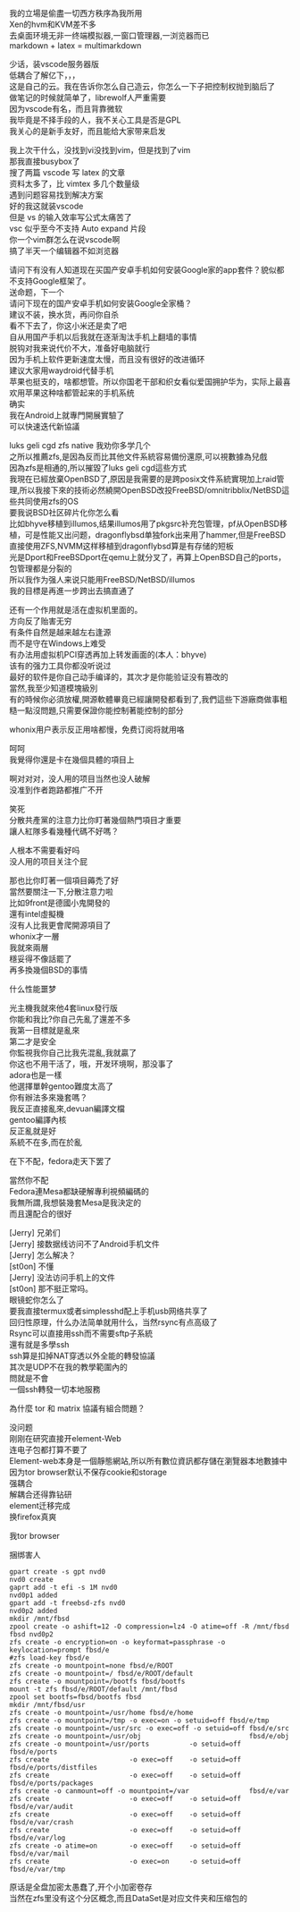 我的立場是偷盡一切西方秩序為我所用  
 Xen的hvm和KVM差不多  
 去桌面环境无非一终端模拟器,一窗口管理器,一浏览器而已  
 markdown + latex = multimarkdown  
  
 少话，装vscode服务器版  
  低耦合了解亿下，，，  
  这是自己的云。我在告诉你怎么自己造云，你怎么一下子把控制权抛到脑后了  
  做笔记的时候就简单了，librewolf人严重需要  
 因为vscode有名，而且背靠微软  
  我毕竟是不择手段的人，我不关心工具是否是GPL  
  我关心的是新手友好，而且能给大家带来启发

  我上次干什么，没找到vi没找到vim，但是找到了vim  
  那我直接busybox了  
 搜了两篇 vscode 写 latex 的文章  
  资料太多了，比 vimtex 多几个数量级  
  遇到问题容易找到解决方案  
  好的我这就装vscode  
  但是 vs 的输入效率写公式太痛苦了  
  vsc 似乎至今不支持 Auto expand 片段  
  你一个vim群怎么在说vscode啊  
  搞了半天一个编辑器不如浏览器  
  
 请问下有没有人知道现在买国产安卓手机如何安装Google家的app套件？貌似都不支持Google框架了。  
  送命题，下一个  
  请问下现在的国产安卓手机如何安装Google全家桶？  
  建议不装，换水货，再问你自杀  
  看不下去了，你这小米还是卖了吧  
  自从用国产手机以后我就在逐渐淘汰手机上翻墙的事情  
  脱钩对我来说代价不大，准备好电脑就行  
  因为手机上软件更新速度太慢，而且没有很好的改进循环  
  建议大家用waydroid代替手机  
  苹果也挺支的，啥都想管。所以你国老干部和织女看似爱国拥护华为，实际上最喜欢用苹果这种啥都管起来的手机系统  
  确实  
  我在Android上就專門開展實驗了  
  可以快速迭代新協議  
  
  luks geli cgd zfs native 我劝你多学几个  
  之所以推薦zfs,是因為反而比其他文件系統容易備份還原,可以視數據為兒戲  
  因為zfs是相通的,所以摧毀了luks geli cgd這些方式  
  我現在已經放棄OpenBSD了,原因是我需要的是跨posix文件系統實現加上raid管理,所以我接下來的技術必然繞開OpenBSD改投FreeBSD/omnitribblix/NetBSD這些共同使用zfs的OS  
  要我说BSD社区碎片化你怎么看  
  比如bhyve移植到illumos,结果illumos用了pkgsrc补充包管理，pf从OpenBSD移植，可是性能又出问题，dragonflybsd单独fork出来用了hammer,但是FreeBSD直接使用ZFS,NVMM这样移植到dragonflybsd算是有存储的短板  
  光是Dport和FreeBSDport在qemu上就分叉了，再算上OpenBSD自己的ports，包管理都是分裂的  
  所以我作为强人来说只能用FreeBSD/NetBSD/illumos  
  我的目標是再進一步跨出去搞直通了  

  还有一个作用就是活在虚拟机里面的。  
  方向反了贻害无穷  
  有条件自然是越来越左右逢源  
  而不是守在Windows上难受  
  有办法用虚拟机PCI穿透再加上转发画面的(本人：bhyve)  
  该有的强力工具你都没听说过  
  最好的软件是你自己动手编译的，其次才是你能验证没有篡改的  
  當然,我至少知道模塊級別  
  有的時候你必須放權,開源軟體畢竟已經讓開發都看到了,我們這些下游廠商做事粗糙一點沒問題,只需要保證你能控制著能控制的部分  
  
  whonix用户表示反正用啥都慢，免费订阅将就用咯  

  呵呵  
  我覺得你還是卡在幾個具體的項目上  

  啊对对对，没人用的项目当然也没人破解  
  没准到作者跑路都推广不开  
 
  笑死  
  分散共產黨的注意力比你盯著幾個熱門項目才重要  
  讓人紅隊多看幾種代碼不好嗎？  

  人根本不需要看好吗  
  没人用的项目关注个屁  
 
  那也比你盯著一個項目薅禿了好  
  當然要關注一下,分散注意力啦  
  比如9front是德國小鬼開發的  
  還有intel虛擬機  
  沒有人比我更會爬開源項目了  
  whonix才一層  
  我就來兩層  
  穩妥得不像話罷了  
  再多換幾個BSD的事情  

  什么性能噩梦  

  光主機我就來他4套linux發行版  
  你能和我比?你自己先亂了還差不多  
  我第一目標就是亂來  
  第二才是安全  
  你監視我你自己比我先混亂,我就贏了  
  你这也不用干活了，哦，开发环境啊，那没事了  
  adora也是一樣  
  他選擇單幹gentoo難度太高了  
  你有辦法多來幾套嗎？  
  我反正直接亂來,devuan編譯文檔  
  gentoo編譯內核  
  反正亂就是好  
  系統不在多,而在於亂  

  在下不配，fedora走天下罢了  

  當然你不配  
  Fedora連Mesa都缺硬解專利視頻編碼的  
  我無所謂,我想裝幾套Mesa是我決定的  
  而且還配合的很好  
   
   
  [Jerry] 兄弟们  
  [Jerry] 接数据线访问不了Android手机文件  
  [Jerry] 怎么解决？  
  [st0on] 不懂  
  [Jerry] 没法访问手机上的文件  
  [st0on] 那不挺正常吗。  
  眼镜蛇你怎么了  
  要我直接termux或者simplesshd配上手机usb网络共享了  
  回归性原理，什么办法简单就用什么，当然rsync有点高级了  
  Rsync可以直接用ssh而不需要sftp子系統  
  還有就是多學ssh  
  ssh算是扣掉NAT穿透以外全能的轉發協議  
  其次是UDP不在我的教學範圍內的  
  問就是不會  
  一個ssh轉發一切本地服務  
   
  為什麼 tor 和 matrix 協議有組合問題？  

  没问题  
  刚刚在研究直接开element-Web  
  连电子包都打算不要了  
  Element-web本身是一個靜態網站,所以所有數位資訊都存儲在瀏覽器本地數據中  
  因为tor browser默认不保存cookie和storage  
  强耦合  
  解耦合还得靠钻研  
  element迁移完成  
  换firefox真爽  
 
  我tor browser  
  
  捆绑害人  
 
  
  ```
  gpart create -s gpt nvd0
  nvd0 create
  gaprt add -t efi -s 1M nvd0
  nvd0p1 added
  gpart add -t freebsd-zfs nvd0
  nvd0p2 added
  mkdir /mnt/fbsd
  zpool create -o ashift=12 -O compression=lz4 -O atime=off -R /mnt/fbsd fbsd nvd0p2
  zfs create -o encryption=on -o keyformat=passphrase -o keylocation=prompt fbsd/e
  #zfs load-key fbsd/e
  zfs create -o mountpoint=none fbsd/e/ROOT
  zfs create -o mountpoint=/ fbsd/e/ROOT/default
  zfs create -o mountpoint=/bootfs fbsd/bootfs
  mount -t zfs fbsd/e/ROOT/default /mnt/fbsd
  zpool set bootfs=fbsd/bootfs fbsd
  mkdir /mnt/fbsd/usr
  zfs create -o mountpoint=/usr/home fbsd/e/home
  zfs create -o mountpoint=/tmp -o exec=on -o setuid=off fbsd/e/tmp
  zfs create -o mountpoint=/usr/src -o exec=off -o setuid=off fbsd/e/src
  zfs create -o mountpoint=/usr/obj                           fbsd/e/obj
  zfs create -o mountpoint=/usr/ports          -o setuid=off  fbsd/e/ports
  zfs create                    -o exec=off    -o setuid=off  fbsd/e/ports/distfiles
  zfs create                    -o exec=off    -o setuid=off  fbsd/e/ports/packages
  zfs create -o canmount=off -o mountpoint=/var               fbsd/e/var
  zfs create                    -o exec=off    -o setuid=off  fbsd/e/var/audit
  zfs create                    -o exec=off    -o setuid=off  fbsd/e/var/crash
  zfs create                    -o exec=off    -o setuid=off  fbsd/e/var/log
  zfs create -o atime=on        -o exec=off    -o setuid=off  fbsd/e/var/mail
  zfs create                    -o exec=on     -o setuid=off  fbsd/e/var/tmp
  ```
  原话是全盘加密太愚蠢了,开个小加密卷存  
  当然在zfs里没有这个分区概念,而且DataSet是对应文件夹和压缩包的  
